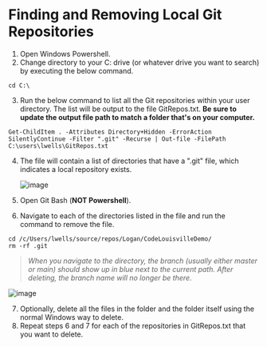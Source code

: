 # Finding and Removing Local Git Repositories

1. Open Windows Powershell.
2. Change directory to your C: drive (or whatever drive you want to search) by executing the below command.
```
cd C:\
```
3. Run the below command to list all the Git repositories within your user directory. The list will be output to the file GitRepos.txt. **Be sure to update the output file path to match a folder that's on your computer.**
```
Get-ChildItem . -Attributes Directory+Hidden -ErrorAction SilentlyContinue -Filter ".git" -Recurse | Out-file -FilePath C:\users\lwells\GitRepos.txt
```
4. The file will contain a list of directories that have a ".git" file, which indicates a local repository exists.

      ![image](https://user-images.githubusercontent.com/9041008/158186104-81d986b6-218a-495f-89e8-eb95ee3db3a6.png)

5. Open Git Bash (**NOT Powershell**).
6. Navigate to each of the directories listed in the file and run the command to remove the file.
```
cd /c/Users/lwells/source/repos/Logan/CodeLouisvilleDemo/
rm -rf .git
```
> *When you navigate to the directory, the branch (usually either master or main) should show up in blue next to the current path.
> After deleting, the branch name will no longer be there.*

![image](https://user-images.githubusercontent.com/9041008/158187422-f74428b4-3a43-4549-b3a4-011b94ca576c.png)

7. Optionally, delete all the files in the folder and the folder itself using the normal Windows way to delete.
8. Repeat steps 6 and 7 for each of the repositories in GitRepos.txt that you want to delete.

